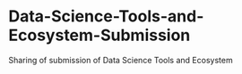 # Data-Science-Tools-and-Ecosystem-Submission
Sharing of submission of Data Science Tools and Ecosystem
